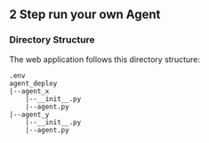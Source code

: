 

## 2 Step run your own Agent


### Directory Structure

The web application follows this directory structure:

```
.env
agent_deploy
|--agent_x
    |--__init__.py
    |--agent.py
|--agent_y
    |--__init__.py
    |--agent.py
```